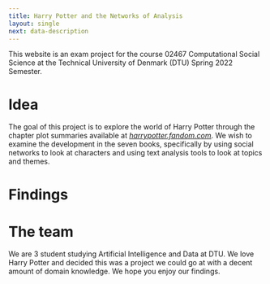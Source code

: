 ```yaml
---
title: Harry Potter and the Networks of Analysis
layout: single
next: data-description
---
```


This website is an exam project for the course 02467 Computational Social Science at the Technical University of Denmark (DTU) Spring 2022 Semester. 

# Idea

The goal of this project is to explore the world of Harry Potter through the chapter plot summaries available at [*harrypotter.fandom.com*](https://harrypotter.fandom.com/wiki/Main_Page). We wish to examine the development in the seven books, specifically by using social networks to look at characters and using text analysis tools to look at topics and themes. 

# Findings



# The team

We are 3 student studying Artificial Intelligence and Data at DTU. We love Harry Potter and decided this was a project we could go at with a decent amount of domain knowledge. We hope you enjoy our findings.